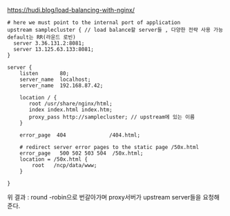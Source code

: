 https://hudi.blog/load-balancing-with-nginx/  

``` 
# here we must point to the internal port of application
upstream samplecluster { // load balance할 server들 , 다양한 전략 사용 가능 default는 RR(라운드 로빈)
  server 3.36.131.2:8081;
  server 13.125.63.133:8081;
}

server {
    listen       80;
    server_name  localhost;
    server_name  192.168.87.42;

    location / {
       root /usr/share/nginx/html;
       index index.html index.htm;
       proxy_pass http://samplecluster; // upstream에 있는 이름
    }

    error_page  404              /404.html;

    # redirect server error pages to the static page /50x.html
    error_page   500 502 503 504  /50x.html;
    location = /50x.html {
        root   /ncp/data/www;
    }

}

```  

위 결과 : round -robin으로 번갈아가며 proxy서버가 upstream server들을 요청해준다.  


